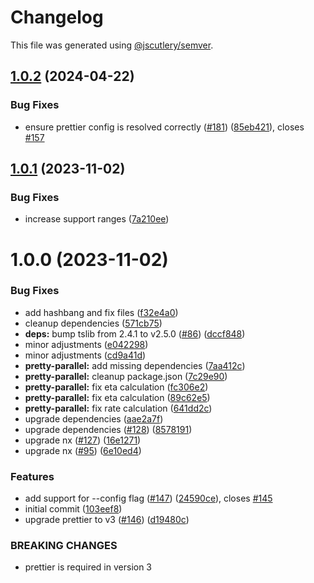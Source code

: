 # Changelog

This file was generated using [@jscutlery/semver](https://github.com/jscutlery/semver).

## [1.0.2](https://github.com/skrtheboss/prettier-tools/compare/v1.0.1...v1.0.2) (2024-04-22)

### Bug Fixes

-   ensure prettier config is resolved correctly ([#181](https://github.com/skrtheboss/prettier-tools/issues/181)) ([85eb421](https://github.com/skrtheboss/prettier-tools/commit/85eb421aa187393869d08fbe5bc8f91b93d2bda7)), closes [#157](https://github.com/skrtheboss/prettier-tools/issues/157)

## [1.0.1](https://github.com/skrtheboss/prettier-tools/compare/v1.0.0...v1.0.1) (2023-11-02)

### Bug Fixes

-   increase support ranges ([7a210ee](https://github.com/skrtheboss/prettier-tools/commit/7a210eec3fc21391bad4aea8e2ec8801f5b2cc47))

# 1.0.0 (2023-11-02)

### Bug Fixes

-   add hashbang and fix files ([f32e4a0](https://github.com/skrtheboss/prettier-tools/commit/f32e4a0235303e1e02236f1db8191ccbbe934763))
-   cleanup dependencies ([571cb75](https://github.com/skrtheboss/prettier-tools/commit/571cb75713cd9c530d6df6207ab2553042fc6ec8))
-   **deps:** bump tslib from 2.4.1 to v2.5.0 ([#86](https://github.com/skrtheboss/prettier-tools/issues/86)) ([dccf848](https://github.com/skrtheboss/prettier-tools/commit/dccf8480df3d4cf8cbca7f6cbc9f763ed44c9e9c))
-   minor adjustments ([e042298](https://github.com/skrtheboss/prettier-tools/commit/e04229876ea919c16aa41c1f73b66d2262ddc2c8))
-   minor adjustments ([cd9a41d](https://github.com/skrtheboss/prettier-tools/commit/cd9a41dbf35365443b7724db1e8b57223d2429c4))
-   **pretty-parallel:** add missing dependencies ([7aa412c](https://github.com/skrtheboss/prettier-tools/commit/7aa412c4d866c16264ac5e3663be735915e63fc0))
-   **pretty-parallel:** cleanup package.json ([7c29e90](https://github.com/skrtheboss/prettier-tools/commit/7c29e903f5e004e5f11c58121394095b67dce2e6))
-   **pretty-parallel:** fix eta calculation ([fc306e2](https://github.com/skrtheboss/prettier-tools/commit/fc306e271e662642a06d35419c81bc4e7bfebd39))
-   **pretty-parallel:** fix eta calculation ([89c62e5](https://github.com/skrtheboss/prettier-tools/commit/89c62e5929c88942499bd571ef830b9c8744204e))
-   **pretty-parallel:** fix rate calculation ([641dd2c](https://github.com/skrtheboss/prettier-tools/commit/641dd2cd9093eeba28d657523262c52f2ea85ff2))
-   upgrade dependencies ([aae2a7f](https://github.com/skrtheboss/prettier-tools/commit/aae2a7fe9b78a97ef89ae7563f5e9872e6051369))
-   upgrade dependencies ([#128](https://github.com/skrtheboss/prettier-tools/issues/128)) ([8578191](https://github.com/skrtheboss/prettier-tools/commit/85781915f56c56b397f7c4f43660edeb17fb5c06))
-   upgrade nx ([#127](https://github.com/skrtheboss/prettier-tools/issues/127)) ([16e1271](https://github.com/skrtheboss/prettier-tools/commit/16e127162a6c6be6b05807511363109781e8b78d))
-   upgrade nx ([#95](https://github.com/skrtheboss/prettier-tools/issues/95)) ([6e10ed4](https://github.com/skrtheboss/prettier-tools/commit/6e10ed401c5bc2d6dbe9c8fc5d304037ea909f47))

### Features

-   add support for --config flag ([#147](https://github.com/skrtheboss/prettier-tools/issues/147)) ([24590ce](https://github.com/skrtheboss/prettier-tools/commit/24590ce78894af32d26ec725ab5b254c977fb14d)), closes [#145](https://github.com/skrtheboss/prettier-tools/issues/145)
-   initial commit ([103eef8](https://github.com/skrtheboss/prettier-tools/commit/103eef807bec31c1aeb065a71d6db31a76396b0b))
-   upgrade prettier to v3 ([#146](https://github.com/skrtheboss/prettier-tools/issues/146)) ([d19480c](https://github.com/skrtheboss/prettier-tools/commit/d19480c0714d9cac7771b5cec1aa99c93b3a9e0c))

### BREAKING CHANGES

-   prettier is required in version 3
